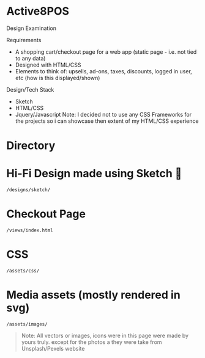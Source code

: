 # Active8POS
Design Examination

Requirements
- A shopping cart/checkout page for a web app (static page - i.e. not tied to any data)
- Designed with HTML/CSS
- Elements to think of: upsells, ad-ons, taxes, discounts, logged in user, etc (how is this displayed/shown)

Design/Tech Stack
- Sketch
- HTML/CSS
- Jquery/Javascript
Note: I decided not to use any CSS Frameworks for the projects so i can showcase then extent of my HTML/CSS experience

# Directory

# Hi-Fi Design made using Sketch 💎
`/designs/sketch/`

# Checkout Page
`/views/index.html`

# CSS
`/assets/css/`

# Media assets (mostly rendered in svg)
`/assets/images/`

>Note: All vectors or images, icons were in this page were made by yours truly. except for the photos a they were take from Unsplash/Pexels website
